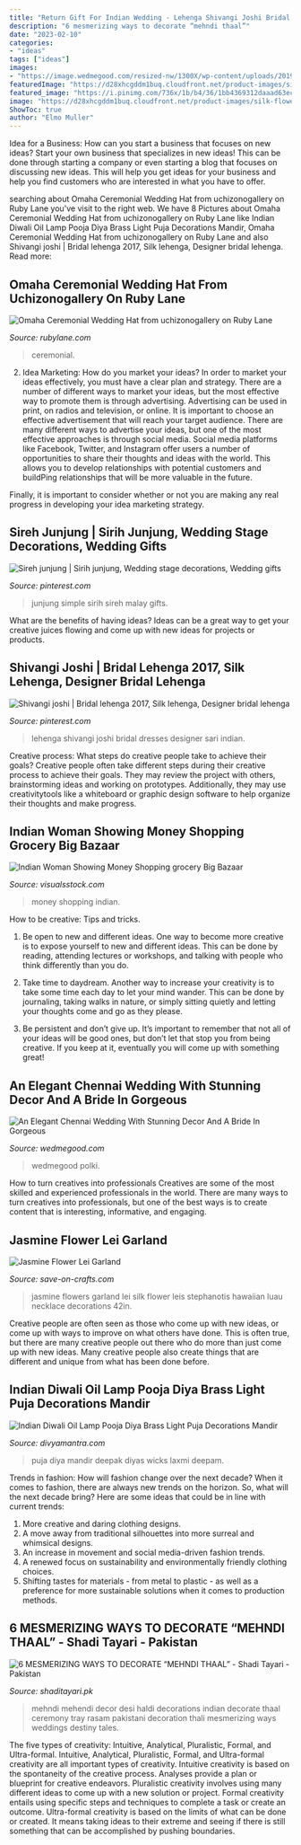 ```yaml
---
title: "Return Gift For Indian Wedding - Lehenga Shivangi Joshi Bridal Dresses Designer Sari Indian"
description: "6 mesmerizing ways to decorate “mehndi thaal”"
date: "2023-02-10"
categories:
- "ideas"
tags: ["ideas"]
images:
- "https://image.wedmegood.com/resized-nw/1300X/wp-content/uploads/2019/02/411.jpg"
featuredImage: "https://d28xhcgddm1buq.cloudfront.net/product-images/silk-flowers-leis-white-silk-jasmine-3.jpg"
featured_image: "https://i.pinimg.com/736x/1b/b4/36/1bb4369312daaad63ecfc68e26154532.jpg"
image: "https://d28xhcgddm1buq.cloudfront.net/product-images/silk-flowers-leis-white-silk-jasmine-3.jpg"
ShowToc: true
author: "Elmo Muller"
---
```



Idea for a Business: How can you start a business that focuses on new ideas?
Start your own business that specializes in new ideas! This can be done through starting a company or even starting a blog that focuses on discussing new ideas. This will help you get ideas for your business and help you find customers who are interested in what you have to offer.

	

		
searching about Omaha Ceremonial Wedding Hat from uchizonogallery on Ruby Lane you've visit to the right web. We have 8 Pictures about Omaha Ceremonial Wedding Hat from uchizonogallery on Ruby Lane like Indian Diwali Oil Lamp Pooja Diya Brass Light Puja Decorations Mandir, Omaha Ceremonial Wedding Hat from uchizonogallery on Ruby Lane and also Shivangi joshi | Bridal lehenga 2017, Silk lehenga, Designer bridal lehenga. Read more:
		
    
## Omaha Ceremonial Wedding Hat From Uchizonogallery On Ruby Lane

<img loading=lazy src="https://cdn0.rubylane.com/shops/uchizonogallery/OMWH-1.1L.jpg" onerror="this.onerror=null;this.src='https://tse2.mm.bing.net/th?id=OIP.cFzZy7MIvR1LulKdj5f_XwHaHa&amp;pid=15.1';" alt="Omaha Ceremonial Wedding Hat from uchizonogallery on Ruby Lane">

_Source: rubylane.com_

>ceremonial. 

	

2. Idea Marketing: How do you market your ideas?
In order to market your ideas effectively, you must have a clear plan and strategy. There are a number of different ways to market your ideas, but the most effective way to promote them is through advertising. Advertising can be used in print, on radios and television, or online. It is important to choose an effective advertisement that will reach your target audience.
There are many different ways to advertise your ideas, but one of the most effective approaches is through social media. Social media platforms like Facebook, Twitter, and Instagram offer users a number of opportunities to share their thoughts and ideas with the world. This allows you to develop relationships with potential customers and buildPing relationships that will be more valuable in the future.

Finally, it is important to consider whether or not you are making any real progress in developing your idea marketing strategy.

    
## Sireh Junjung | Sirih Junjung, Wedding Stage Decorations, Wedding Gifts

<img loading=lazy src="https://i.pinimg.com/736x/52/91/28/5291285910efd1c81cec1dabee3cf1db.jpg" onerror="this.onerror=null;this.src='https://tse1.mm.bing.net/th?id=OIP.aW-cpHaVGZAgZHgRvWfcSwHaJ4&amp;pid=15.1';" alt="Sireh junjung | Sirih junjung, Wedding stage decorations, Wedding gifts">

_Source: pinterest.com_

>junjung simple sirih sireh malay gifts. 

	

What are the benefits of having ideas?
Ideas can be a great way to get your creative juices flowing and come up with new ideas for projects or products.

    
## Shivangi Joshi | Bridal Lehenga 2017, Silk Lehenga, Designer Bridal Lehenga

<img loading=lazy src="https://i.pinimg.com/736x/1b/b4/36/1bb4369312daaad63ecfc68e26154532.jpg" onerror="this.onerror=null;this.src='https://tse1.mm.bing.net/th?id=OIP.OJfTFrKK3Nhi8SV83KIs4gHaMi&amp;pid=15.1';" alt="Shivangi joshi | Bridal lehenga 2017, Silk lehenga, Designer bridal lehenga">

_Source: pinterest.com_

>lehenga shivangi joshi bridal dresses designer sari indian. 

	

Creative process: What steps do creative people take to achieve their goals?
Creative people often take different steps during their creative process to achieve their goals. They may review the project with others, brainstorming ideas and working on prototypes. Additionally, they may use creativitytools like a whiteboard or graphic design software to help organize their thoughts and make progress.

    
## Indian Woman Showing Money Shopping Grocery Big Bazaar

<img loading=lazy src="https://www.visualsstock.com/images/Low/5/AK61473.jpg" onerror="this.onerror=null;this.src='https://tse2.mm.bing.net/th?id=OIP.Ux8CYuqIs6u_j0zEUM4BHQHaLH&amp;pid=15.1';" alt="Indian Woman Showing Money Shopping grocery Big Bazaar">

_Source: visualsstock.com_

>money shopping indian. 

	

How to be creative: Tips and tricks.
1. Be open to new and different ideas. One way to become more creative is to expose yourself to new and different ideas. This can be done by reading, attending lectures or workshops, and talking with people who think differently than you do.
2. Take time to daydream. Another way to increase your creativity is to take some time each day to let your mind wander. This can be done by journaling, taking walks in nature, or simply sitting quietly and letting your thoughts come and go as they please.

3. Be persistent and don’t give up. It’s important to remember that not all of your ideas will be good ones, but don’t let that stop you from being creative. If you keep at it, eventually you will come up with something great!

    
## An Elegant Chennai Wedding With Stunning Decor And A Bride In Gorgeous

<img loading=lazy src="https://image.wedmegood.com/resized-nw/1300X/wp-content/uploads/2019/02/411.jpg" onerror="this.onerror=null;this.src='https://tse2.mm.bing.net/th?id=OIP.5_sgiThdg9f4M8CfU9PGXwHaLG&amp;pid=15.1';" alt="An Elegant Chennai Wedding With Stunning Decor And A Bride In Gorgeous">

_Source: wedmegood.com_

>wedmegood polki. 

	

How to turn creatives into professionals
Creatives are some of the most skilled and experienced professionals in the world. There are many ways to turn creatives into professionals, but one of the best ways is to create content that is interesting, informative, and engaging.

    
## Jasmine Flower Lei Garland

<img loading=lazy src="https://d28xhcgddm1buq.cloudfront.net/product-images/silk-flowers-leis-white-silk-jasmine-3.jpg" onerror="this.onerror=null;this.src='https://tse1.mm.bing.net/th?id=OIP.pLyXsn6bILJbskkK5L6eTQAAAA&amp;pid=15.1';" alt="Jasmine Flower Lei Garland">

_Source: save-on-crafts.com_

>jasmine flowers garland lei silk flower leis stephanotis hawaiian luau necklace decorations 42in. 

	

Creative people are often seen as those who come up with new ideas, or come up with ways to improve on what others have done. This is often true, but there are many creative people out there who do more than just come up with new ideas. Many creative people also create things that are different and unique from what has been done before.

    
## Indian Diwali Oil Lamp Pooja Diya Brass Light Puja Decorations Mandir

<img loading=lazy src="https://cdn.shopify.com/s/files/1/2024/8221/products/DM00069_5_1024x1024.jpg?v=1617278640" onerror="this.onerror=null;this.src='https://tse1.mm.bing.net/th?id=OIP.yjEf71dFyyi48h89alXHMwHaHa&amp;pid=15.1';" alt="Indian Diwali Oil Lamp Pooja Diya Brass Light Puja Decorations Mandir">

_Source: divyamantra.com_

>puja diya mandir deepak diyas wicks laxmi deepam. 

	

Trends in fashion: How will fashion change over the next decade?
When it comes to fashion, there are always new trends on the horizon. So, what will the next decade bring? Here are some ideas that could be in line with current trends: 
1. More creative and daring clothing designs.
2. A move away from traditional silhouettes into more surreal and whimsical designs.
3. An increase in movement and social media-driven fashion trends.
4. A renewed focus on sustainability and environmentally friendly clothing choices. 
5. Shifting tastes for materials - from metal to plastic - as well as a preference for more sustainable solutions when it comes to production methods.

    
## 6 MESMERIZING WAYS TO DECORATE “MEHNDI THAAL” - Shadi Tayari - Pakistan

<img loading=lazy src="https://www.shaditayari.pk/wp-content/uploads/7eb6a4e2208e401fd315adf71ca72a25.jpg" onerror="this.onerror=null;this.src='https://tse3.mm.bing.net/th?id=OIP.f8K3r_sJiX3zadeZTwcUsgHaLL&amp;pid=15.1';" alt="6 MESMERIZING WAYS TO DECORATE “MEHNDI THAAL” - Shadi Tayari - Pakistan">

_Source: shaditayari.pk_

>mehndi mehendi decor desi haldi decorations indian decorate thaal ceremony tray rasam pakistani decoration thali mesmerizing ways weddings destiny tales. 

	

The five types of creativity: Intuitive, Analytical, Pluralistic, Formal, and Ultra-formal.
Intuitive, Analytical, Pluralistic, Formal, and Ultra-formal creativity are all important types of creativity. Intuitive creativity is based on the spontaneity of the creative process. Analyses provide a plan or blueprint for creative endeavors. Pluralistic creativity involves using many different ideas to come up with a new solution or project. Formal creativity entails using specific steps and techniques to complete a task or create an outcome. Ultra-formal creativity is based on the limits of what can be done or created. It means taking ideas to their extreme and seeing if there is still something that can be accomplished by pushing boundaries.

